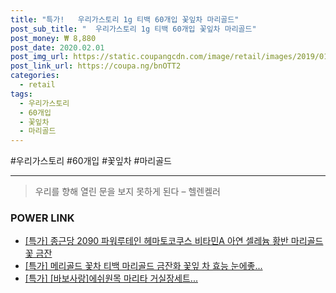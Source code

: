 ```yaml
--- 
title: "특가!   우리가스토리 1g 티백 60개입 꽃잎차 마리골드" 
post_sub_title: "  우리가스토리 1g 티백 60개입 꽃잎차 마리골드" 
post_money: ₩ 8,880 
post_date: 2020.02.01 
post_img_url: https://static.coupangcdn.com/image/retail/images/2019/01/18/4/8/24521d63-d195-42f9-80fe-330bba95a540.jpg 
post_link_url: https://coupa.ng/bnOTT2 
categories: 
  - retail 
tags: 
  - 우리가스토리 
  - 60개입 
  - 꽃잎차 
  - 마리골드 
--- 
```

  #우리가스토리 #60개입 #꽃잎차 #마리골드 
<hr> 

> 우리를 향해 열린 문을 보지 못하게 된다  – 헬렌켈러 


### POWER LINK

* <a href="https://blog.naver.com/santokki14/221788858935" target="_blank">[특가] 종근당 2090 파워루테인 헤마토코쿠스 비타민A 아연 셀레늄 황반 마리골드꽃 금잔</a>
* <a href="https://blog.naver.com/an0733/221792805140" target="_blank">[특가] 메리골드 꽃차 티백 마리골드 금잔화 꽃잎 차 효능 눈에좋...</a>
* <a href="https://blog.naver.com/an0733/221785857287" target="_blank">[특가] [바보사랑]에쉬원목 마리타 거실장세트...</a>
